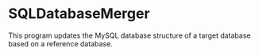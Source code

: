# SQLDatabaseMerger
This program updates the MySQL database structure of a target database based on a reference database.
